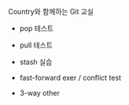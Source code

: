 Country와 함께하는 Git 교실

- pop 테스트
- pull 테스트
- stash 실습




- fast-forward exer / conflict test
- 3-way other
